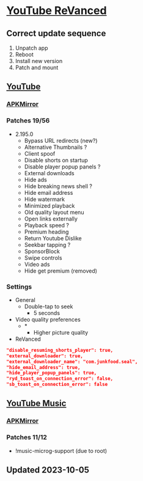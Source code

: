 # [YouTube ReVanced](./README.md)

## Correct update sequence

1. Unpatch app
2. Reboot
3. Install new version
4. Patch and mount

## [YouTube](https://revanced.app/patches?pkg=com.google.android.youtube)

### [APKMirror](https://www.apkmirror.com/apk/google-inc/youtube/youtube-18-38-44-release/#downloads:~:text=Android%208.0%2B-,nodpi,-All%20Releases)

### Patches 19/56

- 2.195.0
  - Bypass URL redirects (new?)
  - Alternative Thumbnails ?
  - Client spoof
  - Disable shorts on startup
  - Disable player popup panels ?
  - External downloads
  - Hide ads
  - Hide breaking news shell ?
  - Hide email address
  - Hide watermark
  - Minimized playback
  - Old quality layout menu
  - Open links externally
  - Playback speed ?
  - Premium heading
  - Return Youtube Dislike
  - Seekbar tapping ?
  - SponsorBlock
  - Swipe controls
  - Video ads
  - Hide get premium (removed)

### Settings

- General
  - Double-tap to seek
    - 5 seconds
- Video quality preferences
  - \*
    - Higher picture quality
- ReVanced

```json
"disable_resuming_shorts_player": true,
"external_downloader": true,
"external_downloader_name": "com.junkfood.seal",
"hide_email_address": true,
"hide_player_popup_panels": true,
"ryd_toast_on_connection_error": false,
"sb_toast_on_connection_error": false
```

## [YouTube Music](https://revanced.app/patches?pkg=com.google.android.apps.youtube.music)

### [APKMirror](https://www.apkmirror.com/apk/google-inc/youtube-music/)

### Patches 11/12

- !music-microg-support (due to root)

## Updated 2023-10-05
